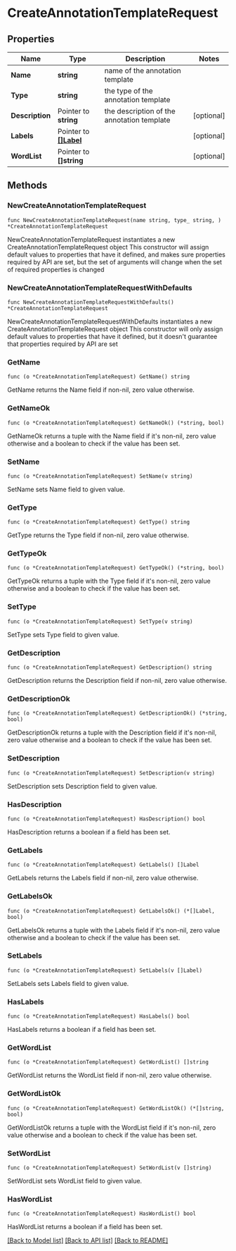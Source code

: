 # CreateAnnotationTemplateRequest

## Properties

Name | Type | Description | Notes
------------ | ------------- | ------------- | -------------
**Name** | **string** | name of the annotation template | 
**Type** | **string** | the type of the annotation template | 
**Description** | Pointer to **string** | the description of the annotation template | [optional] 
**Labels** | Pointer to [**[]Label**](Label.md) |  | [optional] 
**WordList** | Pointer to **[]string** |  | [optional] 

## Methods

### NewCreateAnnotationTemplateRequest

`func NewCreateAnnotationTemplateRequest(name string, type_ string, ) *CreateAnnotationTemplateRequest`

NewCreateAnnotationTemplateRequest instantiates a new CreateAnnotationTemplateRequest object
This constructor will assign default values to properties that have it defined,
and makes sure properties required by API are set, but the set of arguments
will change when the set of required properties is changed

### NewCreateAnnotationTemplateRequestWithDefaults

`func NewCreateAnnotationTemplateRequestWithDefaults() *CreateAnnotationTemplateRequest`

NewCreateAnnotationTemplateRequestWithDefaults instantiates a new CreateAnnotationTemplateRequest object
This constructor will only assign default values to properties that have it defined,
but it doesn't guarantee that properties required by API are set

### GetName

`func (o *CreateAnnotationTemplateRequest) GetName() string`

GetName returns the Name field if non-nil, zero value otherwise.

### GetNameOk

`func (o *CreateAnnotationTemplateRequest) GetNameOk() (*string, bool)`

GetNameOk returns a tuple with the Name field if it's non-nil, zero value otherwise
and a boolean to check if the value has been set.

### SetName

`func (o *CreateAnnotationTemplateRequest) SetName(v string)`

SetName sets Name field to given value.


### GetType

`func (o *CreateAnnotationTemplateRequest) GetType() string`

GetType returns the Type field if non-nil, zero value otherwise.

### GetTypeOk

`func (o *CreateAnnotationTemplateRequest) GetTypeOk() (*string, bool)`

GetTypeOk returns a tuple with the Type field if it's non-nil, zero value otherwise
and a boolean to check if the value has been set.

### SetType

`func (o *CreateAnnotationTemplateRequest) SetType(v string)`

SetType sets Type field to given value.


### GetDescription

`func (o *CreateAnnotationTemplateRequest) GetDescription() string`

GetDescription returns the Description field if non-nil, zero value otherwise.

### GetDescriptionOk

`func (o *CreateAnnotationTemplateRequest) GetDescriptionOk() (*string, bool)`

GetDescriptionOk returns a tuple with the Description field if it's non-nil, zero value otherwise
and a boolean to check if the value has been set.

### SetDescription

`func (o *CreateAnnotationTemplateRequest) SetDescription(v string)`

SetDescription sets Description field to given value.

### HasDescription

`func (o *CreateAnnotationTemplateRequest) HasDescription() bool`

HasDescription returns a boolean if a field has been set.

### GetLabels

`func (o *CreateAnnotationTemplateRequest) GetLabels() []Label`

GetLabels returns the Labels field if non-nil, zero value otherwise.

### GetLabelsOk

`func (o *CreateAnnotationTemplateRequest) GetLabelsOk() (*[]Label, bool)`

GetLabelsOk returns a tuple with the Labels field if it's non-nil, zero value otherwise
and a boolean to check if the value has been set.

### SetLabels

`func (o *CreateAnnotationTemplateRequest) SetLabels(v []Label)`

SetLabels sets Labels field to given value.

### HasLabels

`func (o *CreateAnnotationTemplateRequest) HasLabels() bool`

HasLabels returns a boolean if a field has been set.

### GetWordList

`func (o *CreateAnnotationTemplateRequest) GetWordList() []string`

GetWordList returns the WordList field if non-nil, zero value otherwise.

### GetWordListOk

`func (o *CreateAnnotationTemplateRequest) GetWordListOk() (*[]string, bool)`

GetWordListOk returns a tuple with the WordList field if it's non-nil, zero value otherwise
and a boolean to check if the value has been set.

### SetWordList

`func (o *CreateAnnotationTemplateRequest) SetWordList(v []string)`

SetWordList sets WordList field to given value.

### HasWordList

`func (o *CreateAnnotationTemplateRequest) HasWordList() bool`

HasWordList returns a boolean if a field has been set.


[[Back to Model list]](../README.md#documentation-for-models) [[Back to API list]](../README.md#documentation-for-api-endpoints) [[Back to README]](../README.md)



